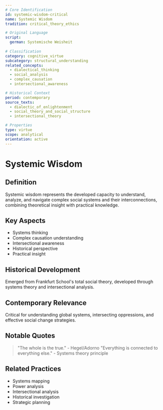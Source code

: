 ```yaml
---
# Core Identification
id: systemic-wisdom-critical
name: Systemic Wisdom
tradition: critical_theory_ethics

# Original Language
script:
  german: Systemische Weisheit
  
# Classification
category: cognitive_virtue
subcategory: structural_understanding
related_concepts:
  - dialectical_thinking
  - social_analysis
  - complex_causation
  - intersectional_awareness

# Historical Context
period: contemporary
source_texts:
  - dialectic_of_enlightenment
  - social_theory_and_social_structure
  - intersectional_theory

# Properties
type: virtue
scope: analytical
orientation: active
---
```


# Systemic Wisdom

## Definition
Systemic wisdom represents the developed capacity to understand, analyze, and navigate complex social systems and their interconnections, combining theoretical insight with practical knowledge.

## Key Aspects
- Systems thinking
- Complex causation understanding
- Intersectional awareness
- Historical perspective
- Practical insight

## Historical Development
Emerged from Frankfurt School's total social theory, developed through systems theory and intersectional analysis.

## Contemporary Relevance
Critical for understanding global systems, intersecting oppressions, and effective social change strategies.

## Notable Quotes
> "The whole is the true." - Hegel/Adorno
> "Everything is connected to everything else." - Systems theory principle

## Related Practices
- Systems mapping
- Power analysis
- Intersectional analysis
- Historical investigation
- Strategic planning